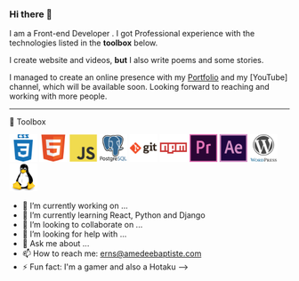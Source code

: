 ### Hi there 👋




I am a Front-end Developer . I got Professional experience with the technologies listed in the **toolbox** below.

I create website and videos, **but** I also write poems and some stories.

I managed to create an online presence with my [Portfolio](https://amedeebaptiste.com) and my [YouTube] channel, which will be available soon. Looking forward to reaching and working with more people.

---

🧰 Toolbox

<img src="https://github.com/devicons/devicon/blob/master/icons/css3/css3-plain-wordmark.svg" alt="CSS" width="50" height="50"/> <img src="https://github.com/devicons/devicon/blob/master/icons/html5/html5-original.svg" alt="HTML" width="50" height="50"/> <img src="https://github.com/devicons/devicon/blob/master/icons/javascript/javascript-original.svg" alt="JavaScript" width="50" height="50"/> <img src="https://github.com/devicons/devicon/blob/master/icons/postgresql/postgresql-original-wordmark.svg" alt="PostgreSQL" width="50" height="50"/> <img src="https://github.com/devicons/devicon/blob/master/icons/git/git-original-wordmark.svg" alt="Git" width="50" height="50"/> <img src="https://github.com/devicons/devicon/blob/master/icons/npm/npm-original-wordmark.svg" alt="npm" width="50" height="50"/> <img src="https://github.com/devicons/devicon/blob/master/icons/premierepro/premierepro-original.svg" alt="PremierePro" width="50" height="50"/> 
<img src="https://github.com/devicons/devicon/blob/master/icons/aftereffects/aftereffects-original.svg" alt="AfterEffect" width="50" height="50"/> <img src="https://github.com/devicons/devicon/blob/master/icons/wordpress/wordpress-original.svg" alt="Wordpress" width="50" height="50"/> <img src="https://github.com/devicons/devicon/blob/master/icons/linux/linux-original.svg" alt="Linux" width="50" height="50"/>



- 🔭 I’m currently working on ...
- 🌱 I’m currently learning React, Python and Django
- 👯 I’m looking to collaborate on ...
- 🤔 I’m looking for help with ...
- 💬 Ask me about ...
- 📫 How to reach me: erns@amedeebaptiste.com
- ⚡ Fun fact: I'm a gamer and also a Hotaku
-->
